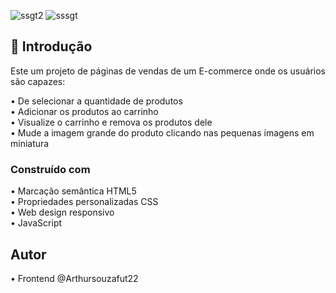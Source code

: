 ![ssgt2](https://github.com/Arthursouzafut22/App.vendas-E-commerce/assets/128741183/af2e35c2-c66e-4e28-9b7c-d04ac5ebcdc4)
![sssgt](https://github.com/Arthursouzafut22/App.vendas-E-commerce/assets/128741183/9e76daaa-43f8-4fd7-8692-fca35a7175bb)

## 🛒 Introdução

Este um projeto de páginas de vendas de um E-commerce onde os usuários são capazes:     

• De selecionar a quantidade de produtos        
• Adicionar os produtos ao carrinho        
• Visualize o carrinho e remova os produtos dele         
• Mude a imagem grande do produto clicando nas pequenas imagens em miniatura           

### Construído com

• Marcação semântica HTML5          
• Propriedades personalizadas CSS      
• Web design responsivo     
• JavaScript       

## Autor 

• Frontend @Arthursouzafut22


